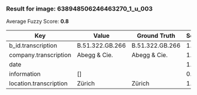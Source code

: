 ### Result for image: 638948506246463270_1_u_003
Average Fuzzy Score: **0.8**
<small>

| Key | Value | Ground Truth | Score |
| --- | --- | --- | --- |
| b_id.transcription | B.51.322.GB.266 | B.51.322.GB.266 | 1.0 |
| company.transcription | Abegg & Cie. | Abegg & Cie. | 1.0 |
| date |  |  | 1.0 |
| information | [] |  | 0.0 |
| location.transcription | Zürich | Zürich | 1.0 |

</small>
